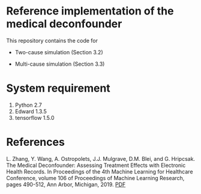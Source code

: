 # Reference implementation of the medical deconfounder

This repository contains the code for 

+ Two-cause simulation (Section 3.2)

+ Multi-cause simulation (Section 3.3)


# System requirement
1. Python 2.7
2. Edward 1.3.5
3. tensorflow 1.5.0


# References  
L. Zhang, Y. Wang, A. Ostropolets, J.J. Mulgrave, D.M. Blei, and G. Hripcsak. The Medical Deconfounder: Assessing Treatment Effects with Electronic Health Records. In Proceedings of the 4th Machine Learning for Healthcare Conference, volume 106 of Proceedings of Machine Learning Research, pages 490-512, Ann Arbor, Michigan, 2019. [PDF](
http://proceedings.mlr.press/v106/zhang19a/zhang19a.pdf)
